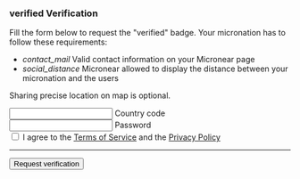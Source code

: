 <section id="verification">
    <h3>
        <span class="material-icons">
        verified
        </span>
        Verification
    </h3>
      <div>
        <p>Fill the form below to request the "verified" badge. Your micronation has to follow these requirements:</p>
        <ul class="mdl-list">
        <li class="mdl-list__item">
          <span class="mdl-list__item-primary-content">
          <i class="material-icons mdl-list__item-icon">contact_mail</i>
            Valid contact information on your Micronear page
        </span>
        </li>
        <li class="mdl-list__item">
          <span class="mdl-list__item-primary-content">
          <i class="material-icons mdl-list__item-icon">social_distance</i>
            Micronear allowed to display the distance between your micronation and the users
        </span>
        </li>
      </ul>
      <p>Sharing precise location on map is optional.</p>
      </div>
      <form id="verification__form" class="">
      <div class="mdl-textfield mdl-js-textfield mdl-textfield--floating-label">
        <input class="mdl-textfield__input uppercase" type="text" maxlength="3" autocomplete="username" id="verification__code" required />
        <label class="mdl-textfield__label" for="verification__code">Country code</label>
      </div>
      <div class="mdl-textfield mdl-js-textfield mdl-textfield--floating-label">
        <input class="mdl-textfield__input" type="password" maxlength="256" autocomplete="current-password" id="verification__password" required />
        <label class="mdl-textfield__label" for="verification__password">Password</label>
      </div>
      <label class="mdl-checkbox mdl-js-checkbox mdl-js-ripple-effect" for="verification__terms">
        <input type="checkbox" id="verification__terms" class="mdl-checkbox__input" required />
        <span class="mdl-checkbox__label">I agree to the <a href="privacy.html">Terms of Service</a> and the <a href="privacy.html">Privacy Policy</a></span>
      </label>
      <hr>
      <button type="submit" class="mdl-button mdl-js-button mdl-button--raised mdl-js-ripple-effect mdl-button--accent" id="verification__request">
        Request verification
      </button>
    </form>
  </section>